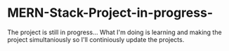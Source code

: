 # MERN-Stack-Project-in-progress-

The project is still in progress...
What I'm doing is learning and making the project simultaniously so I'll continiously update the projects.
